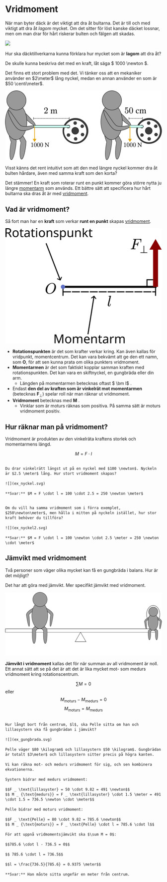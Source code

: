 # Vridmoment

När man byter däck är det viktigt att dra åt bultarna. Det är till och med viktigt att dra åt _lagom_ mycket. Om det sitter för löst kanske däcket lossnar, men om man drar för hårt riskerar bulten och fälgen att skadas.

![](byt_däck.jpg)

Hur ska däcktillverkarna kunna förklara hur mycket som är **lagom** att dra åt?

De skulle kunna beskriva det med en kraft, låt säga $ 1000 \newton $.

Det finns ett stort problem med det. Vi tänker oss att en mekaniker använder en $2\meter$ lång nyckel, medan en annan använder en som är $50 \centi\meter$.

![](mekaniker.svg)

Visst känns det rent intuitivt som att den med längre nyckel kommer dra åt bulten hårdare, även med samma kraft som den korta?

Det stämmer! En kraft som roterar runt en punkt kommer göra större nytta ju längre <u>momentarm</u> som används. Ett bättre sätt att specificera hur hårt bultarna ska dras åt är med <u>vridmoment</u>.

## Vad är vridmoment?

Så fort man har en **kraft** som verkar **runt en punkt** skapas <u>vridmoment</u>.

![](moment.svg)

- **Rotationspunkten** är det som krafter verkar kring. Kan även kallas för vridpunkt, momentcentrum. Det kan vara bekvämt att ge den ett namn, som $\bm O$, för att sen kunna prata om olika punkters vridmoment.
- **Momentarmen** är det som faktiskt kopplar samman kraften med rotationspunkten. Det kan vara en skiftnyckel, en gungbräda eller din arm.
  - Längden på momentarmen betecknas oftast $ \bm l$ .
- Endast **den del av kraften som är vinkelrät mot momentarmen** (betecknas $\bm F _ \perp$) spelar roll när man räknar ut vridmoment.
- **Vridmoment** betecknas med $\bm M$ .
  - Vinklar som är moturs räknas som positiva. På samma sätt är moturs vridmoment positiv.

## Hur räknar man på vridmoment?

Vridmoment är produkten av den vinkelräta kraftens storlek och momentarmens längd.

$$ M = F \cdot l $$

```admonish example title="Vridmoment på bult"

Du drar vinkelrätt längst ut på en nyckel med $100 \newton$. Nyckeln är $2.5 \meter$ lång. Hur stort vridmoment skapas?

![](ex_nyckel.svg)

**Svar:** $M = F \cdot l = 100 \cdot 2.5 = 250 \newton \meter$

```

```admonish example title="Fortsättning, vridmoment på bult"

Om du vill ha samma vridmoment som i förra exemplet, $250\newton\meter$, men hålla i mitten på nyckeln istället, hur stor kraft behöver du tillföra?

![](ex_nyckel2.svg)

**Svar:** $M = F \cdot l = 100 \newton \cdot 2.5 \meter = 250 \newton \cdot \meter$

```

## Jämvikt med vridmoment

Två personer som väger olika mycket kan få en gungbräda i balans. Hur är det möjligt?

Det har att göra med jämvikt. Mer specifikt jämvikt med vridmoment.

![](gungbrada.svg)

**Jämvikt i vridmoment** kallas det för när summan av all vridmoment är noll. Ett annat sätt att se på det är att det är lika mycket mot- som medurs vridmoment kring rotationscentrum.

$$\sum M = 0$$
eller
$$M _ {\text{moturs}} - M _ {\text{medurs}} = 0$$
$$M _ {\text{moturs}} = M _ {\text{medurs}}$$

```admonish example title="Gungbräda i jämvikt"

Hur långt bort från centrum, $l$, ska Pelle sitta om han och lillasystern ska få gungbrädan i jämvikt?

![](ex_gungbrada.svg)

Pelle väger $80 \kilogram$ och lillasystern $50 \kilogram$. Gungbrädan är totalt $3\meter$ och lillasystern sitter precis på högra kanten.

Vi kan räkna mot- och medurs vridmoment för sig, och sen kombinera ekvationerna.

Systern bidrar med medurs vridmoment:

$$F _ \text{lillasyster} = 50 \cdot 9.82 = 491 \newton$$
$$ M _ {\text{medurs}} = F _ \text{lillasyster} \cdot 1.5 \meter = 491 \cdot 1.5 = 736.5 \newton \cdot \meter$$

Pelle bidrar med moturs vridmoment:

$$F _ \text{Pelle} = 80 \cdot 9.82 = 785.6 \newton$$
$$ M _ {\text{moturs}} = F _ \text{Pelle} \cdot l = 785.6 \cdot l$$

För att uppnå vridmomentsjämvikt ska $\sum M = 0$:

$$785.6 \cdot l - 736.5 = 0$$

$$ 785.6 \cdot l = 736.5$$

$$l = \frac{736.5}{785.6} = 0.9375 \meter$$

**Svar:** Han måste sitta ungefär en meter från centrum.

```
